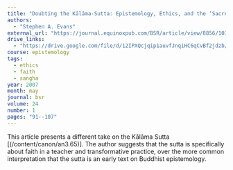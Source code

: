 ```yaml
---
title: "Doubting the Kālāma-Sutta: Epistemology, Ethics, and the ‘Sacred’"
authors:
  - "Stephen A. Evans"
external_url: "https://journal.equinoxpub.com/BSR/article/view/8856/10308"
drive_links:
  - "https://drive.google.com/file/d/12IPXQcjqip1auvfJnqiHC6qCvBf2jdzb/view?usp=sharing"
course: epistemology
tags:
  - ethics
  - faith
  - sangha
year: 2007
month: may
journal: bsr
volume: 24
number: 1
pages: "91--107"
---
```


This article presents a different take on the Kālāma Sutta [(/content/canon/an3.65)]. The author suggests that the sutta is specifically about faith in a teacher and transformative practice, over the more common interpretation that the sutta is an early text on Buddhist epistemology.
